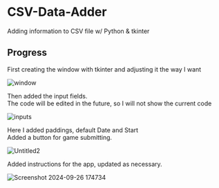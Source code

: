# CSV-Data-Adder
Adding information to CSV file w/ Python &amp; tkinter

## Progress

First creating the window with tkinter and adjusting it the way I want  

![window](https://github.com/user-attachments/assets/7e829cd9-4053-45ef-a42f-a55efa59b08f)  

Then added the input fields.  
The code will be edited in the future, so I will not show the current code  

![inputs](https://github.com/user-attachments/assets/a4ec0146-96b2-4e1e-a6b3-be8eb1f94c47)  

Here I added paddings, default Date and Start  
Added a button for game submitting.

![Untitled2](https://github.com/user-attachments/assets/3308530a-0768-453c-8460-14df5b24bbd2)  

Added instructions for the app, updated as necessary.

![Screenshot 2024-09-26 174734](https://github.com/user-attachments/assets/974ef363-10c4-46c6-b0a5-c6cc51b60065)
